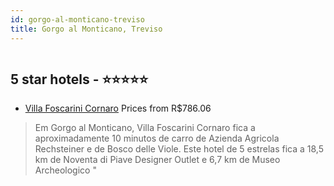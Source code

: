 ```yaml
---
id: gorgo-al-monticano-treviso
title: Gorgo al Monticano, Treviso
---
```


<center><img src="https://i.travelapi.com/hotels/5000000/4390000/4386400/4386349/6e6f1136_b.jpg" alt="" /></center>


##  5 star hotels - ⭐️⭐️⭐️⭐️⭐️

-    [Villa Foscarini Cornaro](https://www.hurb.com/br/aud/https://www.hurb.com/br/hotels/gorgo-al-monticano/villa-foscarini-cornaro-HT-0J90?cmp=18055) Prices from R$786.06
   > Em Gorgo al Monticano, Villa Foscarini Cornaro fica a aproximadamente 10 minutos de carro de Azienda Agricola Rechsteiner e de Bosco delle Viole.  Este hotel de 5 estrelas fica a 18,5 km de Noventa di Piave Designer Outlet e 6,7 km de Museo Archeologico "
